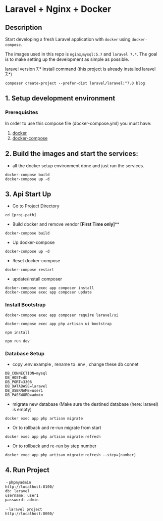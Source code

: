 # Laravel + Nginx + Docker

## Description
Start developing a fresh Laravel application with `docker` using `docker-compose`.

The images used in this repo is `nginx`,`mysql:5.7` and `laravel 7.*`. 
The goal is to make setting up the development as simple as possible.

laravel version 7.* install command
(this project is already installed laravel 7.*)
```
composer create-project --prefer-dist laravel/laravel:^7.0 blog
```

## 1. Setup development environment
### Prerequisites
In order to use this compose file (docker-compose.yml) you must have:

1. [docker](https://docs.docker.com/engine/installation/)
1. [docker-compose](https://docs.docker.com/compose/install/)

## 2. Build the images and start the services:
* all the docker setup environment done and just run the services.
```
docker-compose build
docker-compose up -d
```

## 3. Api Start Up
* Go to Project Directory
```
cd [proj-path]
```

* Build docker and remove vendor **[First Time only]****
```
docker-compose build
```

* Up docker-compose
```
docker-compose up -d
```

* Reset docker-compose
```
docker-compose restart
```

* update/install composer
```
docker-compose exec app composer install
docker-compose exec app composer update
```

### Install Bootstrap
```
docker-compose exec app composer require laravel/ui

docker-compose exec app php artisan ui bootstrap

npm install

npm run dev
```

### Database Setup

* copy .env.example , rename to .env , change these db connet
```
DB_CONNECTION=mysql
DB_HOST=db
DB_PORT=3306
DB_DATABASE=laravel
DB_USERNAME=user1
DB_PASSWORD=admin
```

* migrate new database (Make sure the destined database (here: laravel) is empty)
```
docker exec app php artisan migrate
```

* Or to rollback and re-run migrate from start
```
docker exec app php artisan migrate:refresh
```

* Or to rollback and re-run by step number
```
docker exec app php artisan migrate:refresh --step=[number]
```

## 4. Run Project 
```
・phpmyadmin
http://localhost:8100/
db: laravel
username: user1
password: admin

・laravel project
http://localhost:8000/
```
